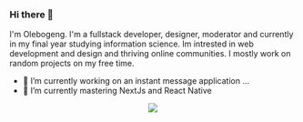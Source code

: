 ### Hi there 👋

I'm Olebogeng. I'm a fullstack developer, designer, moderator and currently in my final year studying information science. Im intrested in web development and design and thriving online communities. I mostly work on random projects on my free time.



- 🔭 I’m currently working on an instant message application ...
- 🌱 I’m currently mastering NextJs and React Native




<p align="center">
  <a href="https://skillicons.dev">
    <img src="https://skillicons.dev/icons?i=js,react,git,angular,bootstrap,css,discord,figma,firebase,html,jquery,mongodb,next js,node js, postman,redux, wordpress" />
  </a>
</p>
